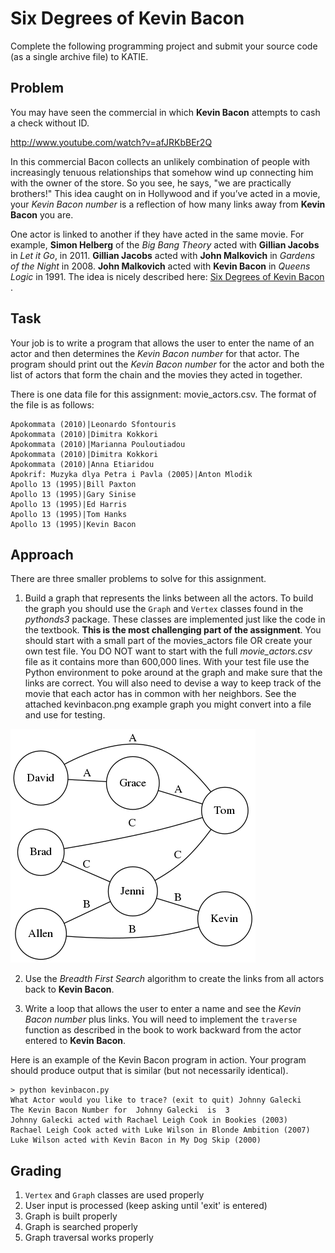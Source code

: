 # Six Degrees of Kevin Bacon

Complete the following programming project and submit your source code (as a single archive file) to KATIE.

## Problem
You may have seen the commercial in which **Kevin Bacon** attempts to cash a check without ID.

http://www.youtube.com/watch?v=afJRKbBEr2Q

In this commercial Bacon collects an unlikely combination of people with increasingly tenuous relationships that somehow wind up connecting him with the owner of the store. So you see, he says, "we are practically brothers!" This idea caught on in Hollywood and if you’ve acted in a movie, your *Kevin Bacon number* is a reflection of how many links away from **Kevin Bacon** you are.

One actor is linked to another if they have acted in the same movie. For example, **Simon Helberg** of the *Big Bang Theory* acted with **Gillian Jacobs** in *Let it Go*, in 2011. **Gillian Jacobs** acted with **John Malkovich** in *Gardens of the Night* in 2008. **John Malkovich** acted with **Kevin Bacon** in *Queens Logic* in 1991. The idea is nicely described here: [Six Degrees of Kevin Bacon
](https://en.wikipedia.org/wiki/Six_Degrees_of_Kevin_Bacon).

## Task

Your job is to write a program that allows the user to enter the name of an actor and then determines the *Kevin Bacon number* for that actor. The program should print out the *Kevin Bacon number* for the actor and both the list of actors that form the chain and the movies they acted in together.

There is one data file for this assignment: movie_actors.csv. The format of the file is as follows:

```
Apokommata (2010)|Leonardo Sfontouris
Apokommata (2010)|Dimitra Kokkori
Apokommata (2010)|Marianna Pouloutiadou
Apokommata (2010)|Dimitra Kokkori
Apokommata (2010)|Anna Etiaridou
Apokrif: Muzyka dlya Petra i Pavla (2005)|Anton Mlodik
Apollo 13 (1995)|Bill Paxton
Apollo 13 (1995)|Gary Sinise
Apollo 13 (1995)|Ed Harris
Apollo 13 (1995)|Tom Hanks
Apollo 13 (1995)|Kevin Bacon
```

## Approach

There are three smaller problems to solve for this assignment. 

1. Build a graph that represents the links between all the actors. To build the graph you should use the `Graph` and `Vertex` classes found in the *pythonds3* package. These classes are implemented just like the code in the textbook. **This is the most challenging part of the assignment**. You should start with a small part of the movies_actors file OR create your own test file. You DO NOT want to start with the full *movie_actors.csv* file as it contains more than 600,000 lines. With your test file use the Python environment to poke around at the graph and make sure that the links are correct. You will also need to devise a way to keep track of the movie that each actor has in common with her neighbors. See the attached kevinbacon.png example graph you might convert into a file and use for testing.

![Simple graph](kevinbacon.png)

2. Use the *Breadth First Search* algorithm to create the links from all actors back to **Kevin Bacon**.

3. Write a loop that allows the user to enter a name and see the *Kevin Bacon number* plus links. You will need to implement the `traverse` function as described in the book to work backward from the actor entered to **Kevin Bacon**.

Here is an example of the Kevin Bacon program in action. Your program should produce output that is similar (but not necessarily identical).

```
> python kevinbacon.py
What Actor would you like to trace? (exit to quit) Johnny Galecki
The Kevin Bacon Number for  Johnny Galecki  is  3
Johnny Galecki acted with Rachael Leigh Cook in Bookies (2003)
Rachael Leigh Cook acted with Luke Wilson in Blonde Ambition (2007)
Luke Wilson acted with Kevin Bacon in My Dog Skip (2000)
```

## Grading

1. `Vertex` and `Graph` classes are used properly
2. User input is processed (keep asking until 'exit' is entered)
3. Graph is built properly
4. Graph is searched properly
5. Graph traversal works properly
